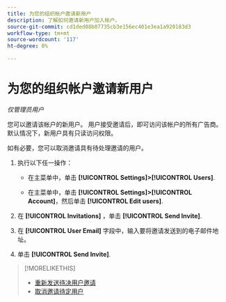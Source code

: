 ```yaml
---
title: 为您的组织帐户邀请新用户
description: 了解如何邀请新用户加入帐户。
source-git-commit: cd1ded08b07735cb3e156ec401e3ea1a920183d3
workflow-type: tm+mt
source-wordcount: '117'
ht-degree: 0%

---
```


# 为您的组织帐户邀请新用户

*仅管理员用户*

您可以邀请该帐户的新用户。 用户接受邀请后，即可访问该帐户的所有广告商。 默认情况下，新用户具有只读访问权限。

如有必要，您可以取消邀请具有待处理邀请的用户。

1. 执行以下任一操作：

   * 在主菜单中，单击 **[!UICONTROL Settings]>[!UICONTROL Users]**.

   * 在主菜单中，单击 **[!UICONTROL Settings]>[!UICONTROL Account]**，然后单击 **[!UICONTROL Edit users]**.

1. 在 **[!UICONTROL Invitations]** ，单击 **[!UICONTROL Send Invite]**.

1. 在 **[!UICONTROL User Email]** 字段中，输入要将邀请发送到的电子邮件地址。

1. 单击 **[!UICONTROL Send Invite]**.

>[!MORELIKETHIS]
>
>* [重新发送待决用户邀请](user-resend-invite.md)
>* [取消邀请待定用户](user-uninvite.md)


<!-- >* [Edit User Permissions or Delete a User](user-edit.md) -->
